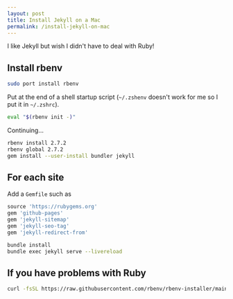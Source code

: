 ```yaml
---
layout: post
title: Install Jekyll on a Mac
permalink: /install-jekyll-on-mac
---
```

I like Jekyll but wish I didn't have to deal with Ruby!

## Install rbenv

```sh
sudo port install rbenv
```

Put at the end of a shell startup script (`~/.zshenv` doesn't work for me so I
put it in `~/.zshrc`).

```sh
eval "$(rbenv init -)"
```

Continuing...

```sh
rbenv install 2.7.2
rbenv global 2.7.2
gem install --user-install bundler jekyll
```

## For each site

Add a `Gemfile` such as

```ruby
source 'https://rubygems.org'
gem 'github-pages'
gem 'jekyll-sitemap'
gem 'jekyll-seo-tag'
gem 'jekyll-redirect-from'
```

```sh
bundle install
bundle exec jekyll serve --livereload
```

## If you have problems with Ruby

```sh
curl -fsSL https://raw.githubusercontent.com/rbenv/rbenv-installer/main/bin/rbenv-doctor | bash
```
